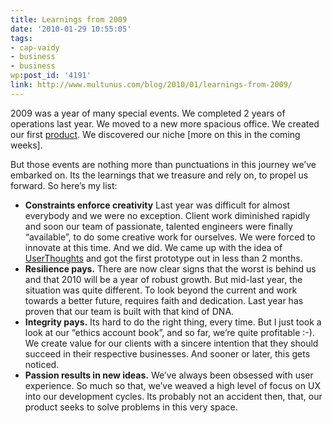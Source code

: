 ```yaml
---
title: Learnings from 2009
date: '2010-01-29 10:55:05'
tags:
- cap-vaidy
- business
- business
wp:post_id: '4191'
link: http://www.multunus.com/blog/2010/01/learnings-from-2009/
---
```


2009 was a year of many special events. We completed 2 years of operations last year. We moved to a new more spacious office. We created our first
[product](http://alpha.userthoughts.com/). We discovered our niche [more on this in the coming weeks].


But those events are nothing more than punctuations in this journey we’ve embarked on. Its the learnings that we treasure and rely on, to propel us forward. So here’s my list:

 - **Constraints enforce creativity** Last year was difficult for almost everybody and we were no exception. Client work diminished rapidly and soon our team of passionate, talented engineers were finally “available”, to do some creative work for ourselves. We were forced to innovate at this time. And we did. We came up with the idea of [UserThoughts](http://alpha.userthoughts.com/) and got the first prototype out in less than 2 months.
 -  **Resilience pays.** There are now clear signs that the worst is behind us and that 2010 will be a year of robust growth. But mid-last year, the situation was quite different. To look beyond the current and work towards a better future, requires faith and dedication. Last year has proven that our team is built with that kind of DNA.
 - **Integrity pays.** Its hard to do the right thing, every time. But I just took a look at our “ethics account book”, and so far, we’re quite profitable :-). We create value for our clients with a sincere intention that they should succeed in their respective businesses. And sooner or later, this gets noticed.
 - **Passion results in new ideas.** We’ve always been obsessed with user experience. So much so that, we’ve weaved a high level of focus on UX into our development cycles. Its probably not an accident then, that, our product seeks to solve problems in this very space.
